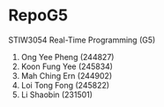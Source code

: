 # RepoG5
STIW3054 Real-Time Programming (G5)

1. Ong Yee Pheng (244827)
2. Koon Fung Yee (245834)
3. Mah Ching Ern (244902)
4. Loi Tong Fong (245822)
5. Li Shaobin (231501)
